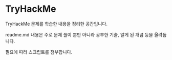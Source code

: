 # TryHackMe
TryHackMe 문제를 학습한 내용을 정리한 공간입니다.

readme.md 내용은 주로 문제 풀이 뿐만 아니라 공부한 기술, 알게 된 개념 등을 올려둡니다.

필요에 따라 스크립트를 첨부합니다.
